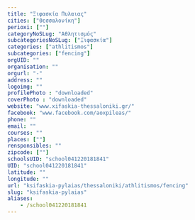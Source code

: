 ```yaml
---
title: "Ξιφασκία Πυλαιας"
cities: ["Θεσσαλονίκη"]
perioxi: [""]
categoryNoSLug: "Αθλητισμός"
subcategoriesNoSLug: ["Ξιφασκία"]
categories: ["athlitismos"]
subcategories: ["fencing"]
orgUID: ""
organisation: ""
orgurl: "-"
address: ""
logoimg: ""
profilePhoto : "downloaded"
coverPhoto : "downloaded"
website: "www.xifaskia-thessaloniki.gr/"
facebook: "www.facebook.com/aoxpileas/"
phone: ""
email: ""
courses: ""
places: [""]
rensponsibles: ""
zipcode: [""]
schoolsUID: "school041220181841"
UID: "school041220181841"
latitude: ""
longitude: ""
url: "ksifaskia-pylaias/thessaloniki/athlitismos/fencing"
slug: "ksifaskia-pylaias"
aliases:
    - /school041220181841
---
```





